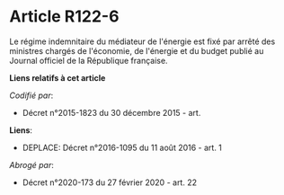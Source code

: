 # Article R122-6

Le régime indemnitaire du médiateur de l'énergie est fixé par arrêté des ministres chargés de l'économie, de l'énergie et du
budget publié au Journal officiel de la République française.

**Liens relatifs à cet article**

_Codifié par_:

  - Décret n°2015-1823 du 30 décembre 2015 - art.

**Liens**:

  - DEPLACE: Décret n°2016-1095 du 11 août 2016 - art. 1

_Abrogé par_:

  - Décret n°2020-173 du 27 février 2020 - art. 22
